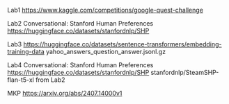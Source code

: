 Lab1
https://www.kaggle.com/competitions/google-quest-challenge

Lab2
Сonversational: Stanford Human Preferences https://huggingface.co/datasets/stanfordnlp/SHP

Lab3
https://huggingface.co/datasets/sentence-transformers/embedding-training-data
yahoo_answers_question_answer.jsonl.gz

Lab4
Сonversational: Stanford Human Preferences https://huggingface.co/datasets/stanfordnlp/SHP
stanfordnlp/SteamSHP-flan-t5-xl from Lab2

МКР
https://arxiv.org/abs/2407.14000v1

